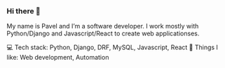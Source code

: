 ### Hi there 👋

<!--
**codewithadelite/codewithadelite** is a ✨ _special_ ✨ repository because its `README.md` (this file) appears on your GitHub profile.

Here are some ideas to get you started:

- 🔭 I’m currently working on ...
- 🌱 I’m currently learning ...
- 👯 I’m looking to collaborate on ...
- 🤔 I’m looking for help with ...
- 💬 Ask me about ...
- 📫 How to reach me: ...
- 😄 Pronouns: ...
- ⚡ Fun fact: ...
-->

My name is Pavel and I’m a software developer. I work mostly with Python/Django and Javascript/React to create web applicationses.

💻 Tech stack: Python, Django, DRF, MySQL, Javascript, React 
💪 Things I like: Web development, Automation
